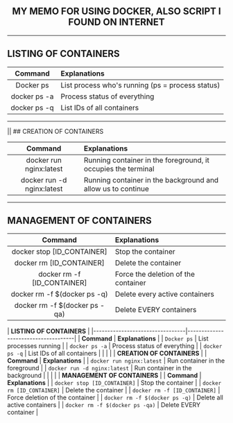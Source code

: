 <h2 align = "center"> MY MEMO FOR USING DOCKER, ALSO SCRIPT I FOUND ON INTERNET</h2>
<hr>

## LISTING OF CONTAINERS

| Command                           | Explanations                                                      |
|:---------------------------------:|:------------------------------------------------------------------|
| Docker ps                         | List process who's running (ps = process status)                  |
| docker ps -a                      | Process status of everything                                      |
| docker ps -q                      | List IDs of all containers                                        | 

---
|| ## CREATION OF CONTAINERS                                                                

| Command                           | Explanations                                                      |
|:---------------------------------:|:------------------------------------------------------------------|
| docker run nginx:latest           | Running container in the foreground, it occupies the terminal     |
| docker run -d nginx:latest        | Running container in the background and allow us to continue      |

---
## MANAGEMENT OF CONTAINERS 

| Command                           | Explanations                                                      |
|:---------------------------------:|:------------------------------------------------------------------|
| docker stop [ID_CONTAINER]        | Stop the container                                                |
| docker rm [ID_CONTAINER]          | Delete the container                                              |
| docker rm -f [ID_CONTAINER]       | Force the deletion of the container                               |
| docker rm -f $(docker ps -q)      | Delete every active containers                                    |
| docker rm -f $(docker ps -qa)     | Delete EVERY containers                                           |    


| **LISTING OF CONTAINERS**                                             |
|---------------------------------|-------------------------------------|
| **Command**                     | **Explanations**                    |
| `Docker ps`                     | List processes running              |
| `docker ps -a`                  | Process status of everything        |
| `docker ps -q`                  | List IDs of all containers          |
|                                 |                                     |
| **CREATION OF CONTAINERS**                                            |
| **Command**                     | **Explanations**                    |
| `docker run nginx:latest`       | Run container in the foreground     |
| `docker run -d nginx:latest`    | Run container in the background     |
|                                 |                                     |
| **MANAGEMENT OF CONTAINERS**                                          |
| **Command**                     | **Explanations**                    |
| `docker stop [ID_CONTAINER]`    | Stop the container                  |
| `docker rm [ID_CONTAINER]`      | Delete the container                |
| `docker rm -f [ID_CONTAINER]`   | Force deletion of the container     |
| `docker rm -f $(docker ps -q)`  | Delete all active containers        |
| `docker rm -f $(docker ps -qa)` | Delete EVERY container              |

